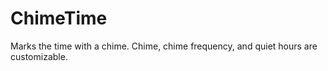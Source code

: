 # ChimeTime
Marks the time with a chime.  Chime, chime frequency, and quiet hours are customizable.
